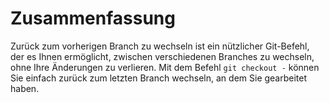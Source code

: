 # Zusammenfassung

Zurück zum vorherigen Branch zu wechseln ist ein nützlicher Git-Befehl, der es Ihnen ermöglicht, zwischen verschiedenen Branches zu wechseln, ohne Ihre Änderungen zu verlieren. Mit dem Befehl `git checkout -` können Sie einfach zurück zum letzten Branch wechseln, an dem Sie gearbeitet haben.

